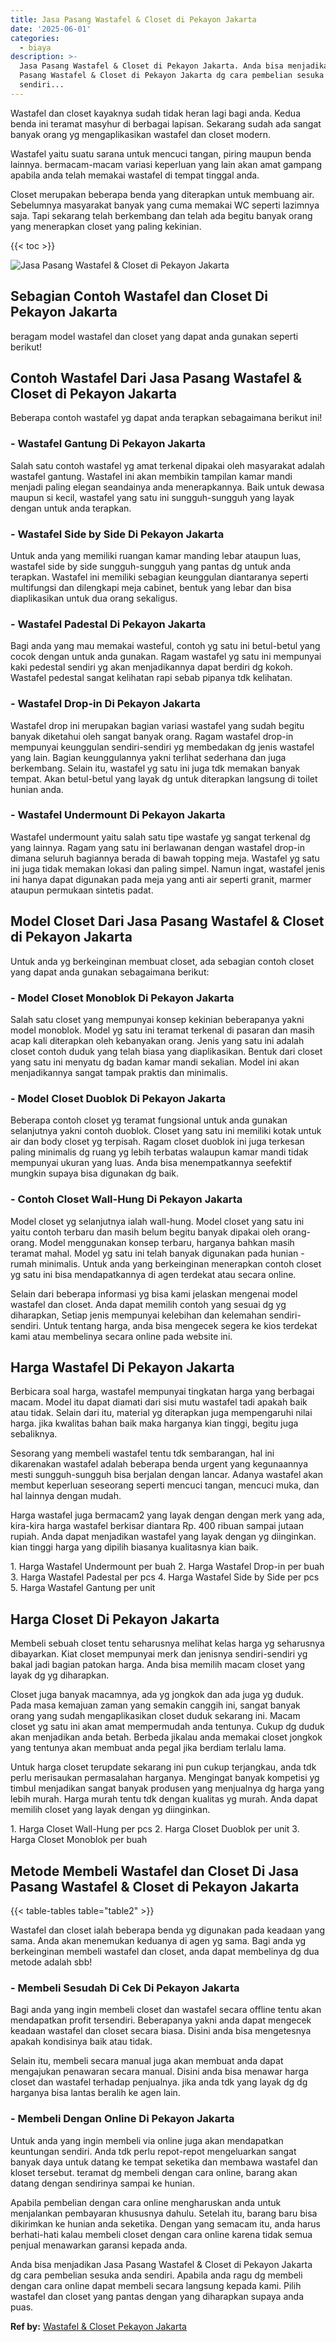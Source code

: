 ```yaml
---
title: Jasa Pasang Wastafel & Closet di Pekayon Jakarta
date: '2025-06-01'
categories:
  - biaya
description: >-
  Jasa Pasang Wastafel & Closet di Pekayon Jakarta. Anda bisa menjadikan Jasa
  Pasang Wastafel & Closet di Pekayon Jakarta dg cara pembelian sesuka anda
  sendiri...
---
```


Wastafel dan closet kayaknya sudah tidak heran lagi bagi anda. Kedua benda ini teramat masyhur di berbagai lapisan. Sekarang sudah ada sangat banyak orang yg mengaplikasikan wastafel dan closet modern.

Wastafel yaitu suatu sarana untuk mencuci tangan, piring maupun benda lainnya. bermacam-macam variasi keperluan yang lain akan amat gampang apabila anda telah memakai wastafel di tempat tinggal anda.

Closet merupakan beberapa benda yang diterapkan untuk membuang air. Sebelumnya masyarakat banyak yang cuma memakai WC seperti lazimnya saja. Tapi sekarang telah berkembang dan telah ada begitu banyak orang yang menerapkan closet yang paling kekinian.

{{< toc >}}

![Jasa Pasang Wastafel & Closet di Pekayon Jakarta](/images/wastafel-closet-murah64.png)

## Sebagian Contoh Wastafel dan Closet Di Pekayon Jakarta

beragam model wastafel dan closet yang dapat anda gunakan seperti berikut!

## Contoh Wastafel Dari Jasa Pasang Wastafel & Closet di Pekayon Jakarta

Beberapa contoh wastafel yg dapat anda terapkan sebagaimana berikut ini!

### \- Wastafel Gantung Di Pekayon Jakarta

Salah satu contoh wastafel yg amat terkenal dipakai oleh masyarakat adalah wastafel gantung. Wastafel ini akan membikin tampilan kamar mandi menjadi paling elegan seandainya anda menerapkannya. Baik untuk dewasa maupun si kecil, wastafel yang satu ini sungguh-sungguh yang layak dengan untuk anda terapkan.

### \- Wastafel Side by Side Di Pekayon Jakarta

Untuk anda yang memiliki ruangan kamar manding lebar ataupun luas, wastafel side by side sungguh-sungguh yang pantas dg untuk anda terapkan. Wastafel ini memiliki sebagian keunggulan diantaranya seperti multifungsi dan dilengkapi meja cabinet, bentuk yang lebar dan bisa diaplikasikan untuk dua orang sekaligus.

### \- Wastafel Padestal Di Pekayon Jakarta

Bagi anda yang mau memakai wasteful, contoh yg satu ini betul-betul yang cocok dengan untuk anda gunakan. Ragam wastafel yg satu ini mempunyai kaki pedestal sendiri yg akan menjadikannya dapat berdiri dg kokoh. Wastafel pedestal sangat kelihatan rapi sebab pipanya tdk kelihatan.

### \- Wastafel Drop-in Di Pekayon Jakarta

Wastafel drop ini merupakan bagian variasi wastafel yang sudah begitu banyak diketahui oleh sangat banyak orang. Ragam wastafel drop-in mempunyai keunggulan sendiri-sendiri yg membedakan dg jenis wastafel yang lain. Bagian keunggulannya yakni terlihat sederhana dan juga berkembang. Selain itu, wastafel yg satu ini juga tdk memakan banyak tempat. Akan betul-betul yang layak dg untuk diterapkan langsung di toilet hunian anda.

### \- Wastafel Undermount Di Pekayon Jakarta

Wastafel undermount yaitu salah satu tipe wastafe yg sangat terkenal dg yang lainnya. Ragam yang satu ini berlawanan dengan wastafel drop-in dimana seluruh bagiannya berada di bawah topping meja. Wastafel yg satu ini juga tidak memakan lokasi dan paling simpel. Namun ingat, wastafel jenis ini hanya dapat digunakan pada meja yang anti air seperti granit, marmer ataupun permukaan sintetis padat.

## Model Closet Dari Jasa Pasang Wastafel & Closet di Pekayon Jakarta

Untuk anda yg berkeinginan membuat closet, ada sebagian contoh closet yang dapat anda gunakan sebagaimana berikut:

### \- Model Closet Monoblok Di Pekayon Jakarta

Salah satu closet yang mempunyai konsep kekinian beberapanya yakni model monoblok. Model yg satu ini teramat terkenal di pasaran dan masih acap kali diterapkan oleh kebanyakan orang. Jenis yang satu ini adalah closet contoh duduk yang telah biasa yang diaplikasikan. Bentuk dari closet yang satu ini menyatu dg badan kamar mandi sekalian. Model ini akan menjadikannya sangat tampak praktis dan minimalis.

### \- Model Closet Duoblok Di Pekayon Jakarta

Beberapa contoh closet yg teramat fungsional untuk anda gunakan selanjutnya yakni contoh duoblok. Closet yang satu ini memiliki kotak untuk air dan body closet yg terpisah. Ragam closet duoblok ini juga terkesan paling minimalis dg ruang yg lebih terbatas walaupun kamar mandi tidak mempunyai ukuran yang luas. Anda bisa menempatkannya seefektif mungkin supaya bisa digunakan dg baik.

### \- Contoh Closet Wall-Hung Di Pekayon Jakarta

Model closet yg selanjutnya ialah wall-hung. Model closet yang satu ini yaitu contoh terbaru dan masih belum begitu banyak dipakai oleh orang-orang. Model menggunakan konsep terbaru, harganya bahkan masih teramat mahal. Model yg satu ini telah banyak digunakan pada hunian - rumah minimalis. Untuk anda yang berkeinginan menerapkan contoh closet yg satu ini bisa mendapatkannya di agen terdekat atau secara online.

Selain dari beberapa informasi yg bisa kami jelaskan mengenai model wastafel dan closet. Anda dapat memilih contoh yang sesuai dg yg diharapkan, Setiap jenis mempunyai kelebihan dan kelemahan sendiri-sendiri. Untuk tentang harga, anda bisa mengecek segera ke kios terdekat kami atau membelinya secara online pada website ini.

## Harga Wastafel Di Pekayon Jakarta

Berbicara soal harga, wastafel mempunyai tingkatan harga yang berbagai macam. Model itu dapat diamati dari sisi mutu wastafel tadi apakah baik atau tidak. Selain dari itu, material yg diterapkan juga mempengaruhi nilai harga. jika kwalitas bahan baik maka harganya kian tinggi, begitu juga sebaliknya.

Sesorang yang membeli wastafel tentu tdk sembarangan, hal ini dikarenakan wastafel adalah beberapa benda urgent yang kegunaannya mesti sungguh-sungguh bisa berjalan dengan lancar. Adanya wastafel akan membut keperluan seseorang seperti mencuci tangan, mencuci muka, dan hal lainnya dengan mudah.

Harga wastafel juga bermacam2 yang layak dengan dengan merk yang ada, kira-kira harga wastafel berkisar diantara Rp. 400 ribuan sampai jutaan rupiah. Anda dapat menjadikan wastafel yang layak dengan yg diinginkan. kian tinggi harga yang dipilih biasanya kualitasnya kian baik.

1\. Harga Wastafel Undermount per buah 2. Harga Wastafel Drop-in per buah 3. Harga Wastafel Padestal per pcs 4. Harga Wastafel Side by Side per pcs 5. Harga Wastafel Gantung per unit

## Harga Closet Di Pekayon Jakarta

Membeli sebuah closet tentu seharusnya melihat kelas harga yg seharusnya dibayarkan. Kiat closet mempunyai merk dan jenisnya sendiri-sendiri yg bakal jadi bagian patokan harga. Anda bisa memilih macam closet yang layak dg yg diharapkan.

Closet juga banyak macamnya, ada yg jongkok dan ada juga yg duduk. Pada masa kemajuan zaman yang semakin canggih ini, sangat banyak orang yang sudah mengaplikasikan closet duduk sekarang ini. Macam closet yg satu ini akan amat mempermudah anda tentunya. Cukup dg duduk akan menjadikan anda betah. Berbeda jikalau anda memakai closet jongkok yang tentunya akan membuat anda pegal jika berdiam terlalu lama.

Untuk harga closet terupdate sekarang ini pun cukup terjangkau, anda tdk perlu merisaukan permasalahan harganya. Mengingat banyak kompetisi yg timbul menjadikan sangat banyak produsen yang menjualnya dg harga yang lebih murah. Harga murah tentu tdk dengan kualitas yg murah. Anda dapat memilih closet yang layak dengan yg diinginkan.

1\. Harga Closet Wall-Hung per pcs 2. Harga Closet Duoblok per unit 3. Harga Closet Monoblok per buah

## Metode Membeli Wastafel dan Closet Di Jasa Pasang Wastafel & Closet di Pekayon Jakarta

{{< table-tables table="table2" >}}

Wastafel dan closet ialah beberapa benda yg digunakan pada keadaan yang sama. Anda akan menemukan keduanya di agen yg sama. Bagi anda yg berkeinginan membeli wastafel dan closet, anda dapat membelinya dg dua metode adalah sbb!

### \- Membeli Sesudah Di Cek Di Pekayon Jakarta

Bagi anda yang ingin membeli closet dan wastafel secara offline tentu akan mendapatkan profit tersendiri. Beberapanya yakni anda dapat mengecek keadaan wastafel dan closet secara biasa. Disini anda bisa mengetesnya apakah kondisinya baik atau tidak.

Selain itu, membeli secara manual juga akan membuat anda dapat mengajukan penawaran secara manual. Disini anda bisa menawar harga closet dan wastafel terhadap penjualnya. jika anda tdk yang layak dg dg harganya bisa lantas beralih ke agen lain.

### \- Membeli Dengan Online Di Pekayon Jakarta

Untuk anda yang ingin membeli via online juga akan mendapatkan keuntungan sendiri. Anda tdk perlu repot-repot mengeluarkan sangat banyak daya untuk datang ke tempat seketika dan membawa wastafel dan kloset tersebut. teramat dg membeli dengan cara online, barang akan datang dengan sendirinya sampai ke hunian.

Apabila pembelian dengan cara online mengharuskan anda untuk menjalankan pembayaran khususnya dahulu. Setelah itu, barang baru bisa dikirimkan ke hunian anda seketika. Dengan yang semacam itu, anda harus berhati-hati kalau membeli closet dengan cara online karena tidak semua penjual menawarkan garansi kepada anda.

Anda bisa menjadikan Jasa Pasang Wastafel & Closet di Pekayon Jakarta dg cara pembelian sesuka anda sendiri. Apabila anda ragu dg membeli dengan cara online dapat membeli secara langsung kepada kami. Pilih wastafel dan closet yang pantas dengan yang diharapkan supaya anda puas.

**Ref by:** [Wastafel & Closet Pekayon Jakarta](https://id.wikipedia.org/wiki/Wastafel)
